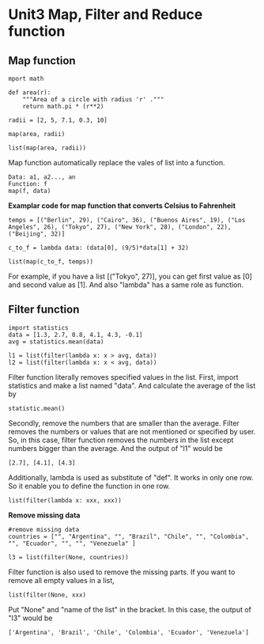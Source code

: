 # Unit3 Map, Filter and Reduce function #
## Map function ##
```
mport math

def area(r):
    """Area of a circle with radius 'r' ."""
    return math.pi * (r**2)

radii = [2, 5, 7.1, 0.3, 10]

map(area, radii)

list(map(area, radii))
```
Map function automatically replace the vales of list into a function.
```
Data: a1, a2..., an
Function: f
map(f, data)
```
**Examplar code for map function that converts Celsius to Fahrenheit**
```
temps = [("Berlin", 29), ("Cairo", 36), ("Buenos Aires", 19), ("Los Angeles", 26), ("Tokyo", 27), ("New York", 28), ("London", 22), ("Beijing", 32)]

c_to_f = lambda data: (data[0], (9/5)*data[1] + 32)

list(map(c_to_f, temps))
```
For example, if you have a list [("Tokyo", 27)], you can get first value as [0] and second value as [1].
   And also "lambda" has a same role as function.
   
## Filter function ##
```
import statistics
data = [1.3, 2.7, 0.8, 4.1, 4.3, -0.1]
avg = statistics.mean(data)

l1 = list(filter(lambda x: x > avg, data))
l2 = list(filter(lambda x: x < avg, data))
```
Filter function literally removes specified values in the list.  First, import statistics and make a list named "data".  And calculate the average of the list by
```
statistic.mean()
```
Secondly, remove the numbers that are smaller than the average. Filter removes the numbers or values that are not mentioned or specified by user. So, in this case, filter function removes the numbers in the list except numbers bigger than the average. And the output of "l1" would be 
```
[2.7], [4.1], [4.3]
```
Additionally, lambda is used as substitute of "def". It works in only one row. So it enable you to define the function in one row.
```
list(filter(lambda x: xxx, xxx))
```
**Remove missing data**
```
#remove missing data
countries = ["", "Argentina", "", "Brazil", "Chile", "", "Colombia", "", "Ecuador", "", "", "Venezuela" ]

l3 = list(filter(None, countries))
```
Filter function is also used to remove the missing parts. If you want to remove all empty values in a list, 
```
list(filter(None, xxx)
```
Put "None" and "name of the list" in the bracket. In this case, the output of "l3" would be
```
['Argentina', 'Brazil', 'Chile', 'Colombia', 'Ecuador', 'Venezuela']
```


